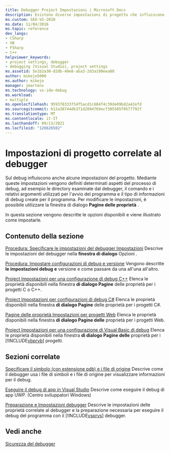 ```yaml
---
title: Debugger Project Impostazioni | Microsoft Docs
description: Esistono diverse impostazioni di progetto che influiscono sul debug. Seguire i collegamenti in questo articolo per informazioni su come usare la finestra di dialogo Pagine delle proprietà per modificare le impostazioni.
ms.custom: SEO-VS-2020
ms.date: 11/04/2016
ms.topic: reference
dev_langs:
- CSharp
- VB
- FSharp
- C++
helpviewer_keywords:
- project settings, debugger
- debugging [Visual Studio], project settings
ms.assetid: 5e1b2a30-d2db-49e8-aba3-2d3a190eea80
author: mikejo5000
ms.author: mikejo
manager: jmartens
ms.technology: vs-ide-debug
ms.workload:
- multiple
ms.openlocfilehash: 959378333754f5acd1c684f4c39de89bd2a42efd
ms.sourcegitcommit: b12a38744db371d2894769ecf305585f9577792f
ms.translationtype: MT
ms.contentlocale: it-IT
ms.lasthandoff: 09/13/2021
ms.locfileid: "126626502"
---
```

# <a name="debugger-project-settings"></a>Impostazioni di progetto correlate al debugger
Sul debug influiscono anche alcune impostazioni del progetto. Mediante queste impostazioni vengono definiti determinati aspetti del processo di debug, ad esempio le directory esaminate dal debugger, il comando e i relativi argomenti utilizzati per l'avvio del programma e il tipo di informazioni di debug create per il programma. Per modificare le impostazioni, è possibile utilizzare la finestra di dialogo **Pagine delle proprietà** .

 In questa sezione vengono descritte le opzioni disponibili e viene illustrato come impostarle.

## <a name="in-this-section"></a>Contenuto della sezione
 [Procedura: Specificare le impostazioni del debugger Impostazioni](../debugger/how-to-specify-debugger-settings.md) Descrive le impostazioni del debugger nella **finestra di dialogo** Opzioni .

 [Procedura: Impostare configurazioni di debug e versione](../debugger/how-to-set-debug-and-release-configurations.md) Vengono descritte **le impostazioni debug** **e** versione e come passare da una all'una all'altro.

 [Project Impostazioni per una configurazione di debug C++](../debugger/project-settings-for-a-cpp-debug-configuration.md) Elenca le proprietà disponibili nella finestra **di dialogo Pagine** delle proprietà per i progetti C o C++.

 [Project Impostazioni per configurazioni di debug C#](../debugger/project-settings-for-csharp-debug-configurations.md) Elenca le proprietà disponibili nella finestra **di dialogo Pagine** delle proprietà per i progetti C#.

 [Pagine delle proprietà Impostazioni per progetti Web](../debugger/property-pages-settings-for-web-projects.md) Elenca le proprietà disponibili nella finestra **di dialogo Pagine delle** proprietà per i progetti Web.

 [Project Impostazioni per una configurazione di Visual Basic di debug](../debugger/project-settings-for-a-visual-basic-debug-configuration.md) Elenca le proprietà disponibili nella finestra **di dialogo Pagine delle** proprietà per i [!INCLUDE[vbprvb](../code-quality/includes/vbprvb_md.md)] progetti.

## <a name="related-sections"></a>Sezioni correlate
 [Specificare il simbolo (con estensione pdb) e i file di origine](../debugger/specify-symbol-dot-pdb-and-source-files-in-the-visual-studio-debugger.md) Descrive come il debugger usa i file di simboli e i file di origine per visualizzare informazioni per il debug.

 [Eseguire il debug di app in Visual Studio](debugging-windows-store-and-windows-universal-apps.md) Descrive come eseguire il debug di app UWP. (Centro sviluppatori Windows)

 [Preparazione e Impostazioni debugger](../debugger/debugger-settings-and-preparation.md) Descrive le impostazioni delle proprietà correlate al debugger e la preparazione necessaria per eseguire il debug del programma con il [!INCLUDE[vsprvs](../code-quality/includes/vsprvs_md.md)] debugger.

## <a name="see-also"></a>Vedi anche
 [Sicurezza del debugger](../debugger/debugger-security.md)